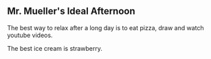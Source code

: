 ## Mr. Mueller's Ideal Afternoon

The best way to relax after a long day is to eat pizza, draw and watch youtube videos.

The best ice cream is strawberry.